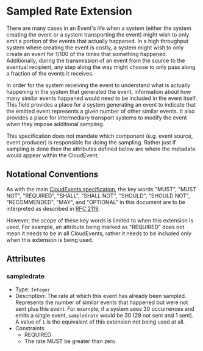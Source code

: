 # Sampled Rate Extension

There are many cases in an Event's life when a system (either the system
creating the event or a system transporting the event) might wish to only emit a
portion of the events that actually happened. In a high throughput system where
creating the event is costly, a system might wish to only create an event for
1/100 of the times that something happened. Additionally, during the
transmission of an event from the source to the eventual recipient, any step
along the way might choose to only pass along a fraction of the events it
receives.

In order for the system receiving the event to understand what is actually
happening in the system that generated the event, information about how many
similar events happened would need to be included in the event itself. This
field provides a place for a system generating an event to indicate that the
emitted event represents a given number of other similar events. It also
provides a place for intermediary transport systems to modify the event when
they impose additional sampling.

This specification does not mandate which component (e.g. event source, event
producer) is responsible for doing the sampling. Rather just if sampling is
done then the attributes defined below are where the metadata would appear
within the CloudEvent.

## Notational Conventions

As with the main [CloudEvents specification](../spec.md), the key words "MUST",
"MUST NOT", "REQUIRED", "SHALL", "SHALL NOT", "SHOULD", "SHOULD NOT",
"RECOMMENDED", "MAY", and "OPTIONAL" in this document are to be interpreted as
described in [RFC 2119](https://tools.ietf.org/html/rfc2119).

However, the scope of these key words is limited to when this extension is
used. For example, an attribute being marked as "REQUIRED" does not mean
it needs to be in all CloudEvents, rather it needs to be included only when 
this extension is being used.

## Attributes

### sampledrate

- Type: `Integer`
- Description: The rate at which this event has already been sampled. Represents
  the number of similar events that happened but were not sent plus this event.
  For example, if a system sees 30 occurrences and emits a single event,
  `sampledrate` would be 30 (29 not sent and 1 sent). A value of `1` is the
  equivalent of this extension not being used at all.
- Constraints
  - REQUIRED
  - The rate MUST be greater than zero.
